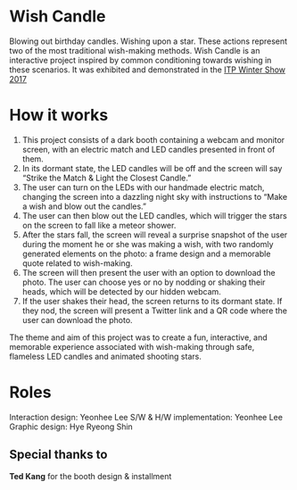 # Wish Candle
Blowing out birthday candles. Wishing upon a star. 
These actions represent two of the most traditional wish-making methods. 
Wish Candle is an interactive project inspired by common conditioning towards wishing in these scenarios.
It was exhibited and demonstrated in the [ITP Winter Show 2017](https://vimeo.com/249637203)

# How it works
1. This project consists of a dark booth containing a webcam and monitor screen, with an electric match and LED candles presented in front of them. 
2. In its dormant state, the LED candles will be off and the screen will say “Strike the Match & Light the Closest Candle.”
3. The user can turn on the LEDs with our handmade electric match, changing the screen into a dazzling night sky with instructions to “Make a wish and blow out the candles.”
4. The user can then blow out the LED candles, which will trigger the stars on the screen to fall like a meteor shower. 
5. After the stars fall, the screen will reveal a surprise snapshot of the user during the moment he or she was making a wish, with two randomly generated elements on the photo: a frame design and a memorable quote related to wish-making. 
6. The screen will then present the user with an option to download the photo. The user can choose yes or no by nodding or shaking their heads, which will be detected by our hidden webcam.
7. If the user shakes their head, the screen returns to its dormant state. If they nod, the screen will present a Twitter link and a QR code where the user can download the photo.

The theme and aim of this project was to create a fun, interactive, and memorable experience associated with wish-making through safe, flameless LED candles and animated shooting stars.

# Roles
Interaction design: Yeonhee Lee
S/W & H/W implementation: Yeonhee Lee
Graphic design: Hye Ryeong Shin

## Special thanks to
**Ted Kang** for the booth design & installment